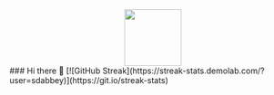 <div id="header" align="center">
  <img src="https://res.cloudinary.com/hydrus/image/upload/v1693769762/media/1693438853012_1693438808731_0_IMG-20230712-WA0093_Quality_Enhance-Color_Calibrate_x4_ixwkug.jpg" width="100"/>
</div>
### Hi there 👋
[![GitHub Streak](https://streak-stats.demolab.com/?user=sdabbey)](https://git.io/streak-stats)
<!--
**sdabbey/sdabbey** is a ✨ _special_ ✨ repository because its `README.md` (this file) appears on your GitHub profile.

Here are some ideas to get you started:

- 🔭 I’m currently working on ...
- 🌱 I’m currently learning ...
- 👯 I’m looking to collaborate on ...
- 🤔 I’m looking for help with ...
- 💬 Ask me about ...
- 📫 How to reach me: ...
- 😄 Pronouns: ...
- ⚡ Fun fact: ...
-->
